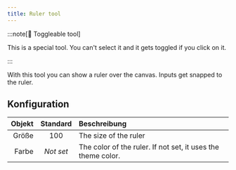 ```yaml
---
title: Ruler tool
---
```


:::note[🔘 Toggleable tool]

This is a special tool.
You can't select it and it gets toggled if you click on it.

:::

With this tool you can show a ruler over the canvas.
Inputs get snapped to the ruler.

## Konfiguration

| Objekt |  Standard | Beschreibung                                                                                 |
| -----: | :-------: | :------------------------------------------------------------------------------------------- |
|  Größe |    100    | The size of the ruler                                                                        |
|  Farbe | _Not set_ | The color of the ruler. If not set, it uses the theme color. |
